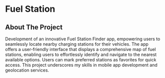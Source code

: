 # Fuel Station

## About The Project

Development of an innovative Fuel Station Finder app, empowering users to seamlessly locate nearby charging stations for their vehicles. The app offers a user-friendly interface that displays a comprehensive map of fuel stations, enabling users to effortlessly identify and navigate to the nearest available options. Users can mark preferred stations as favorites for quick access. 
This project underscores my skills in mobile app development and geolocation services.

